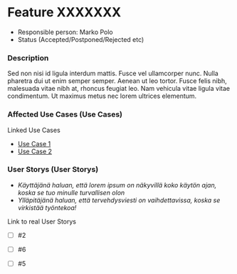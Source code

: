 # Feature XXXXXXX

* Responsible person: Marko Polo
* Status (Accepted/Postponed/Rejected etc)

### Description

Sed non nisi id ligula interdum mattis. Fusce vel ullamcorper nunc. Nulla pharetra dui ut enim semper semper. Aenean ut leo tortor. Fusce felis nibh, malesuada vitae nibh at, rhoncus feugiat leo. Nam vehicula vitae ligula vitae condimentum. Ut maximus metus nec lorem ultrices elementum.


### Affected Use Cases (Use Cases)

Linked Use Cases

* [Use Case 1](FT1-kayttotapaus.md)
* [Use Case 2](FT2-kayttotapaus.md)


### User Storys (User Storys)

* _Käyttäjänä haluan, että lorem ipsum on näkyvillä koko käytön ajan, koska se tuo minulle turvallisen olon_
* _Ylläpitäjänä haluan, että tervehdysviesti on vaihdettavissa, koska se virkistää työntekoa!_

Link to real User Storys

- [ ] #2
- [ ] #6
- [ ] #5

